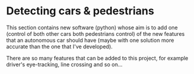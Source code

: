 # Detecting cars & pedestrians

This section contains new software (python) whose aim is to add one (control of both other cars both pedestrians control) of the new features that an autonomous car should have (maybe with one solution more accurate than the one that I've developed).  

There are so many features that can be added to this project, for example driver's eye-tracking, line crossing and so on... 
